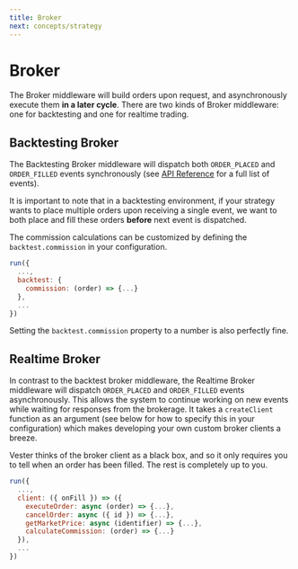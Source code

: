 ```yaml
---
title: Broker
next: concepts/strategy
---
```


# Broker

The Broker middleware will build orders upon request, and asynchronously execute them **in a later cycle**. There are two kinds of Broker middleware: one for backtesting and one for realtime trading.

## Backtesting Broker

The Backtesting Broker middleware will dispatch both `ORDER_PLACED` and `ORDER_FILLED` events synchronously (see [API Reference](/vester/prologue/api) for a full list of events).

It is important to note that in a backtesting environment, if your strategy wants to place multiple orders upon receiving a single event, we want to both place and fill these orders **before** next event is dispatched.

The commission calculations can be customized by defining the `backtest.commission` in your configuration.

```javascript
run({
  ...,
  backtest: {
    commission: (order) => {...}
  },
  ...
})
```

Setting the `backtest.commission` property to a number is also perfectly fine.

## Realtime Broker

In contrast to the backtest broker middleware, the Realtime Broker middleware will dispatch `ORDER_PLACED` and `ORDER_FILLED` events asynchronously. This allows the system to continue working on new events while waiting for responses from the brokerage. It takes a `createClient` function as an argument (see below for how to specify this in your configuration) which makes developing your own custom broker clients a breeze.

Vester thinks of the broker client as a black box, and so it only requires you to tell when an order has been filled. The rest is completely up to you.

```javascript
run({
  ...,
  client: ({ onFill }) => ({
    executeOrder: async (order) => {...},
    cancelOrder: async ({ id }) => {...},
    getMarketPrice: async (identifier) => {...},
    calculateCommission: (order) => {...}
  }),
  ...
})
```
